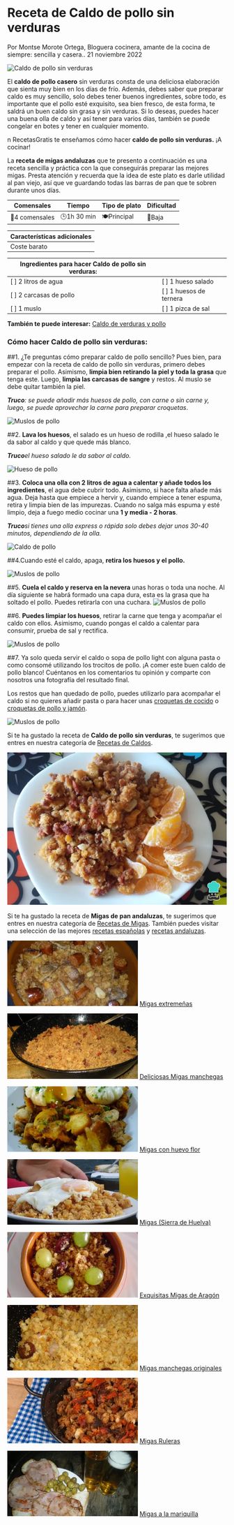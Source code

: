 # Receta de Caldo de pollo sin verduras

Por Montse Morote Ortega, Bloguera cocinera, amante de la cocina de siempre: sencilla y casera.. 21 noviembre 2022

![Caldo de pollo sin verduras](https://cdn0.recetasgratis.net/es/posts/4/4/2/caldo_de_pollo_sin_verduras_76244_600.jpg)

El **caldo de pollo casero** sin verduras consta de una deliciosa elaboración que sienta muy bien en los días de frío. Además, debes saber que preparar caldo es muy sencillo, solo debes tener buenos ingredientes, sobre todo, es importante que el pollo esté exquisito, sea bien fresco, de esta forma, te saldrá un buen caldo sin grasa y sin verduras. Si lo deseas, puedes hacer una buena olla de caldo y así tener para varios días, también se puede congelar en botes y tener en cualquier momento.

n RecetasGratis te enseñamos cómo hacer **caldo de pollo sin verduras.** ¡A cocinar!

La **receta de migas andaluzas** que te presento a continuación es una receta sencilla y práctica con la que conseguirás preparar las mejores migas. Presta atención y recuerda que la idea de este plato es darle utilidad al pan viejo, así que ve guardando todas las barras de pan que te sobren durante unos días.

| Comensales | Tiempo | Tipo de plato | Dificultad |
|------------|--------|---------------|------------|
| 👥4 comensales | 🕒1h 30 min | 🍽Principal | 📶Baja       |

| **Características adicionales**                                                                                   |
|--------------------------------------------------------------------------------------------------------------|
| Coste barato|

| Ingredientes para hacer Caldo de pollo sin verduras: | |
|-----------------------------------------------|------------------------------------------------|
| [ ] 2 litros de agua                  | [ ]  1 hueso salado                |
| [ ] 2 carcasas de pollo                     | [ ] 1 huesos de ternera                                       |
| [ ] 1 muslo                           | [ ] 1 pizca de sal                                        |

**También te puede interesar:** [Caldo de verduras y pollo](https://www.recetasgratis.net/receta-de-caldo-de-verduras-y-pollo-56094.html)

### Cómo hacer Caldo de pollo sin verduras:
##1. ¿Te preguntas cómo preparar caldo de pollo sencillo? Pues bien, para empezar con la receta de caldo de pollo sin verduras, primero debes preparar el pollo. Asimismo, **limpia bien retirando la piel y toda la grasa** que tenga este. Luego, **limpia las carcasas de sangre** y restos. Al muslo se debe quitar también la piel.

***Truco**: se puede añadir más huesos de pollo, con carne o sin carne y, luego, se puede aprovechar la carne para preparar croquetas*.

![Muslos de pollo](https://cdn0.recetasgratis.net/es/posts/4/4/2/caldo_de_pollo_sin_verduras_76244_paso_0_600.jpg)

##2. **Lava los huesos**, el salado es un hueso de rodilla ,el hueso salado le da sabor al caldo y que quede más blanco.

***Truco**el hueso salado le da sabor al caldo.*

![Hueso de pollo](https://cdn0.recetasgratis.net/es/posts/4/4/2/caldo_de_pollo_sin_verduras_76244_paso_1_600.jpg)

##3. **Coloca una olla con 2 litros de agua a calentar y añade todos los ingredientes**, el agua debe cubrir todo. Asimismo, si hace falta añade más agua. Deja hasta que empiece a hervir y, cuando empiece a tener espuma, retira y limpia bien de las impurezas. Cuando no salga más espuma y esté limpio, deja a fuego medio cocinar una **1 y media - 2 horas**.

***Truco**si tienes una olla express o rápida solo debes dejar unos 30-40 minutos, dependiendo de la olla.*

![Caldo de pollo](https://cdn0.recetasgratis.net/es/posts/4/4/2/caldo_de_pollo_sin_verduras_76244_paso_2_600.jpg)

##4.Cuando esté el caldo, apaga, **retira los huesos y el pollo.**

![Muslos de pollo](https://cdn0.recetasgratis.net/es/posts/4/4/2/caldo_de_pollo_sin_verduras_76244_paso_3_600.jpg)

##5. **Cuela el caldo y reserva en la nevera** unas horas o toda una noche. Al día siguiente se habrá formado una capa dura, esta es la grasa que ha soltado el pollo. Puedes retirarla con una cuchara.
![Muslos de pollo](https://cdn0.recetasgratis.net/es/posts/4/4/2/caldo_de_pollo_sin_verduras_76244_paso_4_600.jpg)

 ##6. **Puedes limpiar los huesos**, retirar la carne que tenga y acompañar el caldo con ellos. Asimismo, cuando pongas el caldo a calentar para consumir, prueba de sal y rectifica.

![Muslos de pollo](https://cdn0.recetasgratis.net/es/posts/4/4/2/caldo_de_pollo_sin_verduras_76244_paso_5_600.jpg)

##7.
Ya solo queda servir el caldo o sopa de pollo light con alguna pasta o como consomé utilizando los trocitos de pollo. ¡A comer este buen caldo de pollo blanco! Cuéntanos en los comentarios tu opinión y comparte con nosotros una fotografía del resultado final.

Los restos que han quedado de pollo, puedes utilizarlo para acompañar el caldo si no quieres añadir pasta o para hacer unas [croquetas de cocido](https://www.recetasgratis.net/receta-de-croquetas-de-cocido-57926.html) o [croquetas de pollo y jamón](https://www.recetasgratis.net/receta-de-croquetas-de-pollo-y-jamon-59331.html).

![Muslos de pollo](https://cdn0.recetasgratis.net/es/posts/4/4/2/caldo_de_pollo_sin_verduras_76244_paso_6_600.jpg)

Si te ha gustado la receta de **Caldo de pollo sin verduras**, te sugerimos que entres en nuestra categoría de [Recetas de Caldos](https://www.recetasgratis.net/receta-de-croquetas-de-pollo-y-jamon-59331.html).

![Migas de Pan Andaluzas](img/migas_de_pan_andaluzas_59944_paso_5_600.webp)

Si te ha gustado la receta de **Migas de pan andaluzas**, te sugerimos que entres en nuestra categoría de [Recetas de Migas](https://www.recetasgratis.net/Migas-busqCate-1.html). También puedes visitar una selección de las mejores [recetas españolas](https://www.recetasgratis.net/recetas-espanolas) y [recetas andaluzas](https://www.recetasgratis.net/Caldo-busqCate-1.html).

![Migas extremeñas](img/las_originales_migas_extremenas_50605_300_150.webp)
[Migas extremeñas](https://www.recetasgratis.net/receta-de-las-originales-migas-extremenas-50605.html)

![Migas manchegas](img/deliciosas_migas_manchegas_50603_300_150.webp)
[Deliciosas Migas manchegas](https://www.recetasgratis.net/receta-de-deliciosas-migas-manchegas-50603.html)

![Migas con huevo flor](img/migas_con_huevo_flor_52230_300_150.webp)
[Migas con huevo flor](https://www.recetasgratis.net/receta-de-migas-con-huevo-flor-52230.html)

![Migas (Sierra de Huelva)](img/migas_sierra_de_huelva_25311_300_150.webp)
[Migas (Sierra de Huelva)](https://www.recetasgratis.net/receta-de-migas-sierra-de-huelva-25311.html)

![Exquisitas Migas de Aragón](img/exquisitas_migas_de_aragon_50608_300_150.webp)
[Exquisitas Migas de Aragón](https://www.recetasgratis.net/receta-de-exquisitas-migas-de-aragon-50608.html)

![Migas manchegas originales](img/migas_manchegas_originales_50604_300_150.webp)
[Migas manchegas originales](https://www.recetasgratis.net/receta-de-migas-manchegas-originales-50604.html)

![Migas Ruleras](img/migas_ruleras_53470_300_150.webp)
[Migas Ruleras](https://www.recetasgratis.net/receta-de-migas-ruleras-53470.html)

![Migas a la mariquilla](img/migas_a_la_mariquilla_33440_300_150.webp)
[Migas a la mariquilla](https://www.recetasgratis.net/receta-de-migas-a-la-mariquilla-33440.html)

